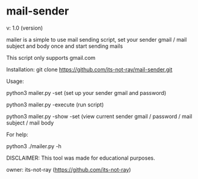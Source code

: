 # mail-sender

v: 1.0 (version)

mailer is a simple to use mail sending script, set your sender gmail / mail subject and body once and start sending mails


This script only supports gmail.com


Installation: git clone https://github.com/its-not-ray/mail-sender.git


Usage: 

python3 mailer.py -set (set up your sender gmail and password)

python3 mailer.py -execute (run script)

python3 mailer.py -show -set (view current sender gmail / password / mail subject / mail body 

For help:

python3 ./mailer.py -h

DISCLAIMER:
This tool was made for educational purposes.

owner: its-not-ray (https://github.com/its-not-ray)
